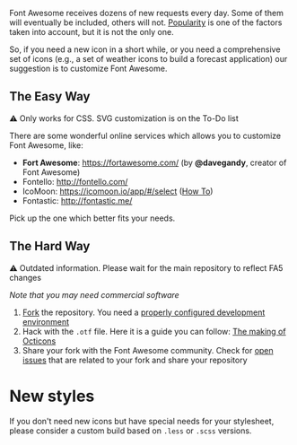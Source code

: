 Font Awesome receives dozens of new requests every day. Some of them will eventually be included, others will not. [Popularity](https://fontawesome.com/community/leaderboard/new) is one of the factors taken into account, but it is not the only one.

So, if you need a new icon in a short while, or you need a comprehensive set of icons (e.g., a set of weather icons to build a forecast application) our suggestion is to customize Font Awesome.

## The Easy Way

⚠️ Only works for CSS. SVG customization is on the To-Do list

There are some wonderful online services which allows you to customize Font Awesome, like:

- **Fort Awesome**: https://fortawesome.com/ (by **@davegandy**, creator of Font Awesome)
- Fontello: http://fontello.com/
- IcoMoon: https://icomoon.io/app/#/select ([How To](https://dyscribe.com/en/webdesign/create-your-own-custom-iconfont.html))
- Fontastic: http://fontastic.me/

Pick up the one which better fits your needs.

## The Hard Way

⚠️ Outdated information. Please wait for the main repository to reflect FA5 changes

*Note that you may need commercial software*

1. [Fork](https://github.com/FortAwesome/Font-Awesome/fork) the repository. You need a [properly configured development environment](https://github.com/FortAwesome/Font-Awesome#hacking-on-font-awesome)
2. Hack with the `.otf` file. Here it is a guide you can follow: [The making of Octicons](https://github.com/blog/1135-the-making-of-octicons)
3. Share your fork with the Font Awesome community. Check for [open issues](https://github.com/FortAwesome/Font-Awesome/issues) that are related to your fork and share your repository

# New styles

If you don't need new icons but have special needs for your stylesheet, please consider a custom build based on `.less` or `.scss` versions.